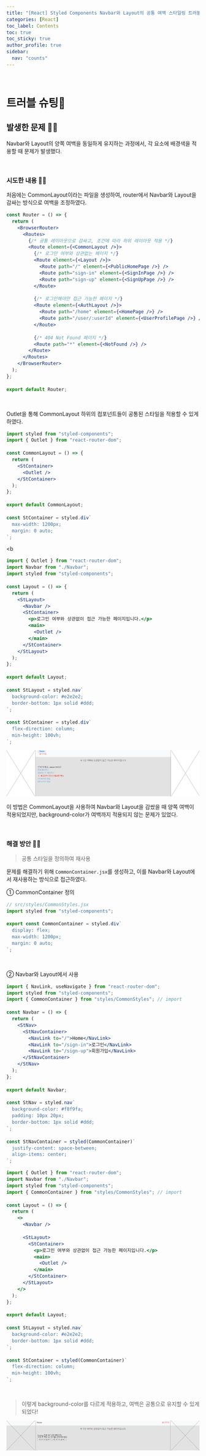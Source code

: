 ```yaml
---
title: "[React] Styled Components Navbar와 Layout의 공통 여백 스타일링 트러블슈팅"
categories: [React]
toc_label: Contents
toc: true
toc_sticky: true
author_profile: true
sidebar:
  nav: "counts"
---
```


<br>

# 트러블 슈팅💫

## 발생한 문제 🤦‍♀️

Navbar와 Layout의 양쪽 여백을 동일하게 유지하는 과정에서, 각 요소에 배경색을 적용할 때 문제가 발생했다.

<br>

### 시도한 내용 🦹‍♀️

처음에는 CommonLayout이라는 파일을 생성하여, router에서 Navbar와 Layout을 감싸는 방식으로 여백을 조정하였다.

```jsx
const Router = () => {
  return (
    <BrowserRouter>
      <Routes>
        {/* 공통 레이아웃으로 감싸고, 조건에 따라 하위 레이아웃 적용 */}
        <Route element={<CommonLayout />}>
          {/* 로그인 여부와 상관없는 페이지 */}
          <Route element={<Layout />}>
            <Route path="/" element={<PublicHomePage />} />
            <Route path="sign-in" element={<SignInPage />} />
            <Route path="sign-up" element={<SignUpPage />} />
          </Route>

          {/* 로그인해야만 접근 가능한 페이지 */}
          <Route element={<AuthLayout />}>
            <Route path="/home" element={<HomePage />} />
            <Route path="/user/:userId" element={<UserProfilePage />} />
          </Route>

          {/* 404 Not Found 페이지 */}
          <Route path="*" element={<NotFound />} />
        </Route>
      </Routes>
    </BrowserRouter>
  );
};

export default Router;
```

<br>

Outlet을 통해 CommonLayout 하위의 컴포넌트들이 공통된 스타일을 적용할 수 있게 하였다.

```jsx
import styled from "styled-components";
import { Outlet } from "react-router-dom";

const CommonLayout = () => {
  return (
    <StContainer>
      <Outlet />
    </StContainer>
  );
};

export default CommonLayout;

const StContainer = styled.div`
  max-width: 1200px;
  margin: 0 auto;
`;
```

<b

```jsx
import { Outlet } from "react-router-dom";
import Navbar from "./Navbar";
import styled from "styled-components";

const Layout = () => {
  return (
    <StLayout>
      <Navbar />
      <StContainer>
        <p>로그인 여부와 상관없이 접근 가능한 페이지입니다.</p>
        <main>
          <Outlet />
        </main>
      </StContainer>
    </StLayout>
  );
};

export default Layout;

const StLayout = styled.nav`
  background-color: #e2e2e2;
  border-bottom: 1px solid #ddd;
`;

const StContainer = styled.div`
  flex-direction: column;
  min-height: 100vh;
`;
```

![](/assets/images/2024/2024-08-21-15-56-13.png)

이 방법은 CommonLayout을 사용하여 Navbar와 Layout을 감쌌을 때 양쪽 여백이 적용되었지만, background-color가 여백까지 적용되지 않는 문제가 있었다.

<br>

### 해결 방안 💁‍♀️

> 공통 스타일을 정의하여 재사용

문제를 해결하기 위해 `CommonContainer.jsx`를 생성하고, 이를 Navbar와 Layout에서 재사용하는 방식으로 접근하였다.

① CommonContainer 정의

```jsx
// src/styles/CommonStyles.jsx
import styled from "styled-components";

export const CommonContainer = styled.div`
  display: flex;
  max-width: 1200px;
  margin: 0 auto;
`;
```

<br>

② Navbar와 Layout에서 사용

```jsx
import { NavLink, useNavigate } from "react-router-dom";
import styled from "styled-components";
import { CommonContainer } from "styles/CommonStyles"; // import

const Navbar = () => {
  return (
    <StNav>
      <StNavContainer>
        <NavLink to="/">Home</NavLink>
        <NavLink to="/sign-in">로그인</NavLink>
        <NavLink to="/sign-up">회원가입</NavLink>
      </StNavContainer>
    </StNav>
  );
};

export default Navbar;

const StNav = styled.nav`
  background-color: #f8f9fa;
  padding: 10px 20px;
  border-bottom: 1px solid #ddd;
`;

const StNavContainer = styled(CommonContainer)`
  justify-content: space-between;
  align-items: center;
`;
```

```jsx
import { Outlet } from "react-router-dom";
import Navbar from "./Navbar";
import styled from "styled-components";
import { CommonContainer } from "styles/CommonStyles"; // import

const Layout = () => {
  return (
    <>
      <Navbar />

      <StLayout>
        <StContainer>
          <p>로그인 여부와 상관없이 접근 가능한 페이지입니다.</p>
          <main>
            <Outlet />
          </main>
        </StContainer>
      </StLayout>
    </>
  );
};

export default Layout;

const StLayout = styled.nav`
  background-color: #e2e2e2;
  border-bottom: 1px solid #ddd;
`;

const StContainer = styled(CommonContainer)`
  flex-direction: column;
  min-height: 100vh;
`;
```

<br>

> 이렇게 background-color를 다르게 적용하고, 여백은 공통으로 유지할 수 있게 되었다!

![](/assets/images/2024/2024-08-21-15-36-04.png)

<br>
